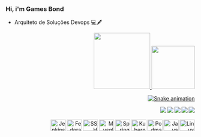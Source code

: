 ### Hi, i'm Games Bond 



- Arquiteto de Soluções Devops 💻🖋


<div align="right">
  <a href="https://github.com/Bondance">
  <img height="150em" src="https://github-readme-stats.vercel.app/api?username=Bondance&show_icons=true&include_all_commits=true&count_private=true&theme=dark"/>
  <img height="115em" src="https://github-readme-stats.vercel.app/api/top-langs/?username=Bondance&layout=compact&langs_count=7&theme=dark"/>
    
    
</div>
 
  <div style="display: inline_block; text-align: right">
      
  ![Snake animation](https://github.com/Bondance/Bondance/blob/output/github-contribution-grid-snake.svg)<br>
    
  <a href = "mailto:bondance@gmail.com"><img align="right" src="https://img.shields.io/badge/-Gmail-%23333?style=for-the-badge&logo=gmail&logoColor=white" target="_blank"></a>
  <a href="" target="_blank"><img align="right" src="https://img.shields.io/badge/Java-ED8B00?style=for-the-badge&logo=java&logoColor=white"></a>
  <a href="" target="_blank"><img align="right" src="https://img.shields.io/badge/Spring-6DB33F?style=for-the-badge&logo=spring&logoColor=white"></a>
  <a href="https://www.linkedin.com/in/danielbondance/" target="_blank"><img align="right" src="https://img.shields.io/badge/-LinkedIn-%230077B5?style=for-the-badge&logo=linkedin&logoColor=white" target="_blank"></a>
  <a href="https://www.linux.org/" target="_blank"><img align="right" src="https://img.shields.io/badge/Linux-FCC624?style=for-the-badge&logo=linux&logoColor=black"></a>

</div>
  
   <div style="display: inline_block; text-align: right"><br><br>

  <img align="right" alt="Linux" height="30" width="40" src="https://cdn.jsdelivr.net/gh/devicons/devicon/icons/linux/linux-original.svg">
  <img align="right" alt="Java" height="30" width="40" src="https://cdn.jsdelivr.net/gh/devicons/devicon/icons/java/java-original.svg"> 
  <img align="right" alt="Podman" height="30" width="40" src="https://cdn.jsdelivr.net/gh/devicons/devicon/icons/podman/podman-original.svg">
  <img align="right" alt="Kubernets" height="30" width="40" src="https://cdn.jsdelivr.net/gh/devicons/devicon/icons/kubernetes/kubernetes-plain.svg" >   
  <img align="right" alt="Spring" height="30" width="40" src="https://cdn.jsdelivr.net/gh/devicons/devicon/icons/spring/spring-original.svg">
  <img align="right" alt="Mysql" height="30" width="40" src="https://cdn.jsdelivr.net/gh/devicons/devicon/icons/mysql/mysql-original.svg">
  <img align="right" alt="SSH" height="30" width="40" src="https://cdn.jsdelivr.net/gh/devicons/devicon/icons/ssh/ssh-original.svg">
  <img align="right" alt="Fedora" height="30" width="40" src="https://cdn.jsdelivr.net/gh/devicons/devicon/icons/fedora/fedora-original.svg">
  <img align="right" alt="Jenkins" height="30" width="40" src="https://cdn.jsdelivr.net/gh/devicons/devicon/icons/jenkins/jenkins-original.svg">
  
</div> 
  
  
  
